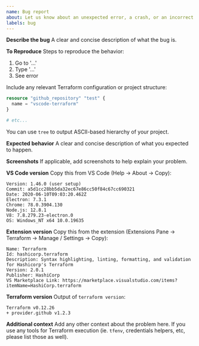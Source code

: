 ```yaml
---
name: Bug report
about: Let us know about an unexpected error, a crash, or an incorrect behavior.
labels: bug
---
```


**Describe the bug**
A clear and concise description of what the bug is.

**To Reproduce**
Steps to reproduce the behavior:

1. Go to '...'
2. Type '...'
3. See error

Include any relevant Terraform configuration or project structure:

```terraform
resource "github_repository" "test" {
  name = "vscode-terraform"
}

# etc...
```
You can use `tree` to output ASCII-based hierarchy of your project.

**Expected behavior**
A clear and concise description of what you expected to happen.

**Screenshots**
If applicable, add screenshots to help explain your problem.

**VS Code version**
Copy this from VS Code (Help -> About -> Copy):

```
Version: 1.46.0 (user setup)
Commit: a5d1cc28bb5da32ec67e86cc50f84c67cc690321
Date: 2020-06-10T09:03:20.462Z
Electron: 7.3.1
Chrome: 78.0.3904.130
Node.js: 12.8.1
V8: 7.8.279.23-electron.0
OS: Windows_NT x64 10.0.19635
```
 
**Extension version**
Copy this from the extension (Extensions Pane -> Terraform -> Manage / Settings -> Copy):

```
Name: Terraform
Id: hashicorp.terraform
Description: Syntax highlighting, linting, formatting, and validation for Hashicorp's Terraform
Version: 2.0.1
Publisher: HashiCorp
VS Marketplace Link: https://marketplace.visualstudio.com/items?itemName=HashiCorp.terraform
```

**Terraform version**
Output of `terraform version`:

```
Terraform v0.12.26
+ provider.github v1.2.3
```
 
**Additional context**
Add any other context about the problem here. If you use any tools for Terraform execution (ie. `tfenv`, credentials helpers, etc, please list those as well).
